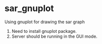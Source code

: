# sar_gnuplot
Using gnuplot for drawing the sar graph

1) Need to install gnuplot package.
2) Server should be running in the GUI mode.
